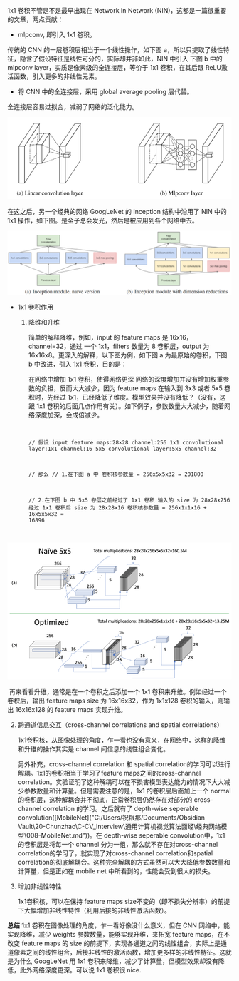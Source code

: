 1x1 卷积不管是不是最早出现在 Network In Network (NIN)，这都是一篇很重要的文章，两点贡献：

- mlpconv, 即引入 1x1 卷积。

传统的 CNN 的一层卷积层相当于一个线性操作，如下图 a，所以只提取了线性特征，隐含了假设特征是线性可分的，实际却并非如此，NIN 中引入 下图 b 中的 mlpconv layer，实质是像素级的全连接层，等价于 1x1 卷积，在其后跟 ReLU激活函数，引入更多的非线性元素。

- 将 CNN 中的全连接层，采用 global average pooling 层代替。

全连接层容易过拟合，减弱了网络的泛化能力。

![img](https://github.com/youngxiao/DeepLearning-Notes/raw/master/pic/1conv1.png)

在这之后，另一个经典的网络 GoogLeNet 的 Inception 结构中沿用了 NIN 中的 1x1 操作，如下图。是金子总会发光，然后是被应用到各个网络中去。

![img](https://github.com/youngxiao/DeepLearning-Notes/raw/master/pic/1conv3.png)



- 1x1 卷积作用

  1. 降维和升维

     简单的解释降维，例如，input 的 feature maps 是 16x16，channel=32，通过 一个 1x1，filters 数量为 8 卷积层，output 为 16x16x8。更深入的解释，以下图为例，如下图 a 为最原始的卷积，下图 b 中改进，引入 1x1 卷积，目的是：

     在网络中增加 1x1 卷积，使得网络更深
     网络的深度增加并没有增加权重参数的负担，反而大大减少，因为 feature maps 在输入到 3x3 或者 5x5 卷积时，先经过 1x1，已经降低了维度。模型效果并没有降低？（没有，这跟 1x1 卷积的后面几点作用有关）。如下例子，参数数量大大减少，随着网络深度加深，会成倍减少。
     <code>

     // 假设
     input feature maps:28×28  channel:256
     1x1 convolutional layer:1x1 channel:16
     5x5 convolutional layer:5x5 channel:32
         
     // 那么
     // 1.在下图 a 中
     卷积核参数量 = 256x5x5x32 = 201800

     // 2.在下图 b 中
     5x5 卷层之前经过了 1x1 卷积
     输入的 size 为 28x28x256 经过 1x1 卷积后 size 为 28x28x16
     卷积核参数量 = 256x1x1x16 + 16x5x5x32 = 16896

     </code>



![img](https://github.com/youngxiao/DeepLearning-Notes/raw/master/pic/1conv2.png)

​		再来看看升维，通常是在一个卷积之后添加一个 1x1 卷积来升维。例如经过一个卷积后，输出 feature maps size 为 16x16x32，作为 1x1x128 卷积的输入，则输出 16x16x128 的 feature maps 实现升维。

2. 跨通道信息交互（cross-channel correlations and spatial correlations）

   1x1卷积核，从图像处理的角度，乍一看也没有意义，在网络中，这样的降维和升维的操作其实是 channel 间信息的线性组合变化。

   另外补充，cross-channel correlation 和 spatial correlation的学习可以进行解耦。1x1的卷积相当于学习了feature maps之间的cross-channel correlation。实验证明了这种解耦可以在不损害模型表达能力的情况下大大减少参数数量和计算量。但是需要注意的是，1x1 的卷积层后面加上一个 normal 的卷积层，这种解耦合并不彻底，正常卷积层仍然存在对部分的 cross-channel correlation 的学习。之后就有了 depth-wise seperable convolution([MobileNet]("C:/Users/祝银那/Documents/Obsidian Vault\\20-Chunzhao\\C-CV_Interview\\通用计算机视觉算法面经\\经典网络模型\\008-MobileNet.md"))。在 depth-wise seperable convolution中，1x1 的卷积层是将每一个 channel 分为一组，那么就不存在对cross-channel correlation的学习了，就实现了对cross-channel correlation和spatial correlation的彻底解耦合。这种完全解耦的方式虽然可以大大降低参数数量和计算量，但是正如在 mobile net 中所看到的，性能会受到很大的损失。

3. 增加非线性特性

   1x1卷积核，可以在保持 feature maps size不变的（即不损失分辨率）的前提下大幅增加非线性特性（利用后接的非线性激活函数）。



**总结**
1x1 卷积在图像处理的角度，乍一看好像没什么意义，但在 CNN 网络中，能实现降维，减少 weights 参数数量，能够实现升维，来拓宽 feature maps，在不改变 feature maps 的 size 的前提下，实现各通道之间的线性组合，实际上是通道像素之间的线性组合，后接非线性的激活函数，增加更多样的非线性特征。这就是为什么 GoogLeNet 用 1x1 卷积来降维，减少了计算量，但模型效果却没有降低，此外网络深度更深。可以说 1x1 卷积很 nice.